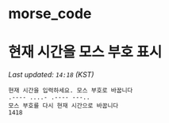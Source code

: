 # morse_code
# 현재 시간을 모스 부호 표시
<!-- MORSE_TIME_START -->
_Last updated: `14:18` (KST)_

```
현재 시간을 입력하세요. 모스 부호로 바꿉니다
.---- ....- .---- ---..
모스 부호를 다시 현재 시간으로 바꿉니다
1418
```
<!-- MORSE_TIME_END -->
